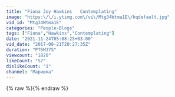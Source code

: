```yaml
---
title: "Fiona Joy Hawkins   Contemplating"
image: "https:\/\/i.ytimg.com\/vi\/Mtg34Wtma1E\/hqdefault.jpg"
vid_id: "Mtg34Wtma1E"
categories: "People-Blogs"
tags: ["Fiona","Hawkins","Contemplating"]
date: "2021-11-24T05:08:25+03:00"
vid_date: "2017-08-21T20:27:35Z"
duration: "PT6M37S"
viewcount: "1820"
likeCount: "52"
dislikeCount: "1"
channel: "Маришка"
---
```

{% raw %}{% endraw %}
